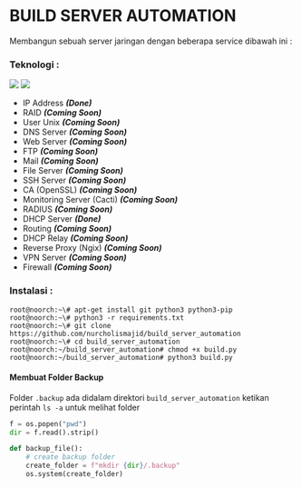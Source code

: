 # BUILD SERVER AUTOMATION
Membangun sebuah server jaringan dengan beberapa service dibawah ini :
### Teknologi :
<a href="#"><img src="https://img.shields.io/badge/Debian9-Server-_.svg?logo=debian"></a>
<a href="#"><img src="https://img.shields.io/badge/Bash-SHELL-_.svg?logo=terminal"></a>

- IP Address <i>**(Done)**</i>
- RAID <i>**(Coming Soon)**</i>
- User Unix <i>**(Coming Soon)**</i>
- DNS Server <i>**(Coming Soon)**</i>
- Web Server <i>**(Coming Soon)**</i>
- FTP <i>**(Coming Soon)**</i>
- Mail <i>**(Coming Soon)**</i>
- File Server <i>**(Coming Soon)**</i>
- SSH Server <i>**(Coming Soon)**</i>
- CA (OpenSSL) <i>**(Coming Soon)**</i>
- Monitoring Server (Cacti) <i>**(Coming Soon)**</i>
- RADIUS <i>**(Coming Soon)**</i>
- DHCP Server <i>**(Done)**</i>
- Routing <i>**(Coming Soon)**</i>
- DHCP Relay <i>**(Coming Soon)**</i>
- Reverse Proxy (Ngix) <i>**(Coming Soon)**</i>
- VPN Server <i>**(Coming Soon)**</i>
- Firewall <i>**(Coming Soon)**</i>

### Instalasi :
```SHELL
root@noorch:~\# apt-get install git python3 python3-pip
root@noorch:~\# python3 -r requirements.txt
root@noorch:~\# git clone https://github.com/nurcholismajid/build_server_automation
root@noorch:~\# cd build_server_automation
root@noorch:~/build_server_automation# chmod +x build.py
root@noorch:~/build_server_automation# python3 build.py
```

#### Membuat Folder Backup

Folder `.backup` ada didalam direktori `build_server_automation` ketikan perintah `ls -a` untuk melihat folder

```Python
f = os.popen("pwd")
dir = f.read().strip()

def backup_file():
    # create backup folder
    create_folder = f"mkdir {dir}/.backup"
    os.system(create_folder)
```